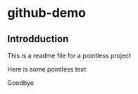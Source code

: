 # github-demo

## Introdduction
This is a readme file for a pointless project

Here is some pointless text

Goodbye
